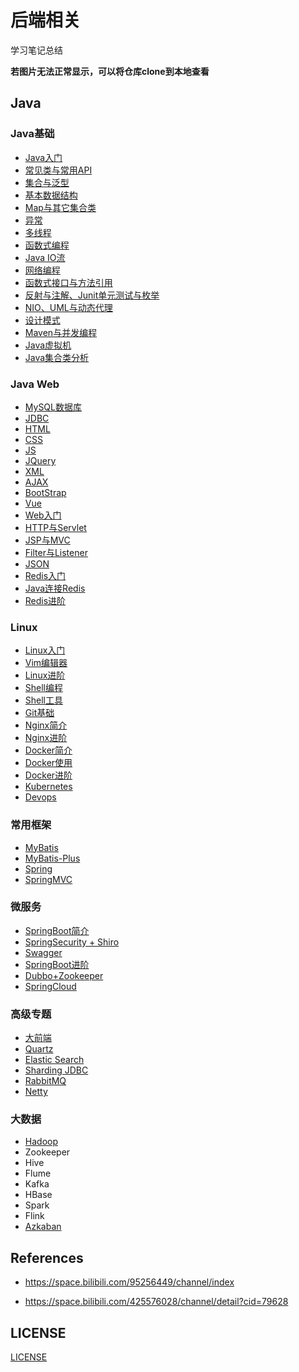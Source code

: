 # 后端相关

学习笔记总结

**若图片无法正常显示，可以将仓库clone到本地查看**

## Java

### Java基础

-   [Java入门](./Java/Java-SE/000.md)
-   [常见类与常用API](./Java/Java-SE/001.md)
-   [集合与泛型](./Java/Java-SE/002.md)
-   [基本数据结构](./Java/Java-SE/003.md)
-   [Map与其它集合类](./Java/Java-SE/004.md)
-   [异常](./Java/Java-SE/005.md)
-   [多线程](./Java/Java-SE/006.md)
-   [函数式编程](./Java/Java-SE/007.md)
-   [Java IO流](./Java/Java-SE/008.md)
-   [网络编程](./Java/Java-SE/009.md)
-   [函数式接口与方法引用](./Java/Java-SE/010.md)
-   [反射与注解、Junit单元测试与枚举](./Java/Java-SE/011.md)
-   [NIO、UML与动态代理](./Java/Java-SE/012.md)
-   [设计模式](./Java/Java-SE/013.md)
-   [Maven与并发编程](./Java/Java-SE/014.md)
-   [Java虚拟机](./Java/Java-SE/015.md)
-   [Java集合类分析](./Java/Java-SE/016.md)

### Java Web

-   [MySQL数据库](./Java/Java-Web/数据库/MySQL/001.md)
-   [JDBC](./Java/Java-Web/数据库/MySQL/002.md)
-   [HTML](./Java/Java-Web/前端/基础/001.md)
-   [CSS](./Java/Java-Web/前端/基础/002.md)
-   [JS](./Java/Java-Web/前端/基础/003.md)
-   [JQuery](./Java/Java-Web/前端/框架/JQuery/001.md)
-   [XML](./Java/Java-Web/前端/基础/004.md)
-   [AJAX](./Java/Java-Web/前端/框架/JQuery/002.md)
-   [BootStrap](./Java/Java-Web/前端/框架/BootStrap/001.md)
-   [Vue](./Java/Java-Web/前端/框架/Vue/001.md)
-   [Web入门](./Java/Java-Web/后端/基础/001.md)
-   [HTTP与Servlet](./Java/Java-Web/后端/基础/002.md)
-   [JSP与MVC](./Java/Java-Web/后端/基础/003.md)
-   [Filter与Listener](./Java/Java-Web/后端/基础/004.md)
-   [JSON](./Java/Java-Web/数据库/Redis/001.md)
-   [Redis入门](./Java/Java-Web/数据库/Redis/002.md)
-   [Java连接Redis](./Java/Java-Web/数据库/Redis/003.md)
-   [Redis进阶](./Java/Java-Web/数据库/Redis/004.md)

### Linux

-   [Linux入门](./Java/Linux/系统/001.md)
-   [Vim编辑器](./Java/Linux/系统/002.md)
-   [Linux进阶](./Java/Linux/系统/003.md)
-   [Shell编程](./Java/Linux/Shell/001.md)
-   [Shell工具](./Java/Linux/Shell/002.md)
-   [Git基础](./Java/Linux/Git/001.md)
-   [Nginx简介](./Java/Linux/Nginx/001.md)
-   [Nginx进阶](./Java/Linux/Nginx/002.md)
-   [Docker简介](./Java/Linux/Docker/001.md)
-   [Docker使用](./Java/Linux/Docker/002.md)
-   [Docker进阶](./Java/Linux/Docker/003.md)
-   [Kubernetes](./Java/Linux/Docker/005.md)
-   [Devops](./Java/Linux/Docker/004.md)

### 常用框架

-   [MyBatis](./Java/Java-Web/后端/框架/MyBatis相关/001.md)
-   [MyBatis-Plus](./Java/Java-Web/后端/框架/MyBatis相关/002.md)
-   [Spring](./Java/Java-Web/后端/框架/Spring相关/001.md)
-   [SpringMVC](./Java/Java-Web/后端/框架/Spring相关/002.md)

### 微服务

-   [SpringBoot简介](./Java/Java-Web/后端/微服务/001.md)
-   [SpringSecurity + Shiro](./Java/Java-Web/后端/微服务/002.md)
-   [Swagger](./Java/Java-Web/后端/微服务/003.md)
-   [SpringBoot进阶](./Java/Java-Web/后端/微服务/004.md)
-   [Dubbo+Zookeeper](./Java/Java-Web/后端/微服务/005.md)
-   [SpringCloud](./Java/Java-Web/后端/微服务/006.md)


### 高级专题

-   [大前端](./Java/Java-Web/前端/基础/005.pdf)
-   [Quartz](./Java/Java-Web/后端/微服务/007.md)
-   [Elastic Search](./Java/Java-Web/后端/微服务/008.md)
-   [Sharding JDBC](./Java/Java-Web/数据库/MySQL/003.md)
-   [RabbitMQ](./Java/Java-Web/后端/微服务/009.md)
-   [Netty](./Java/Java-Web/后端/微服务/010.md)

### 大数据

- [Hadoop](./Java/大数据/002.pdf)
- Zookeeper
- Hive
- Flume
- Kafka
- HBase
- Spark
- Flink
- [Azkaban](./Java/大数据/001.md)

## References

-   https://space.bilibili.com/95256449/channel/index

-   https://space.bilibili.com/425576028/channel/detail?cid=79628

## LICENSE

[LICENSE](./LICENSE)

